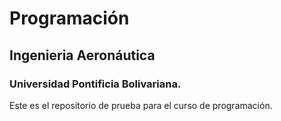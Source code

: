 # Programación
## Ingenieria Aeronáutica
### Universidad Pontificia Bolivariana.

Este es el repositorio de prueba para el curso de programación.